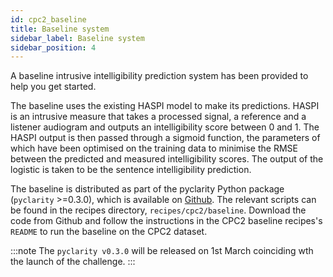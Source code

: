```yaml
---
id: cpc2_baseline
title: Baseline system
sidebar_label: Baseline system
sidebar_position: 4
---
```


A baseline intrusive intelligibility prediction system has been provided to help you get started.

The baseline uses the existing HASPI model to make its predictions. HASPI is an intrusive measure that takes a processed signal, a reference and a listener audiogram and outputs an intelligibility score between 0 and 1. The HASPI output is then passed through a sigmoid function, the parameters of which have been optimised on the training data to minimise the RMSE between the predicted and measured intelligibility scores. The output of the logistic is taken to be the sentence intelligibility prediction.

The baseline is distributed as part of the pyclarity Python package (`pyclarity` >=0.3.0), which is available on [Github](https://github.com/claritychallenge/clarity). The relevant scripts can be found in the recipes directory, `recipes/cpc2/baseline`. Download the code from Github and follow the instructions in the CPC2 baseline recipes's `README` to run the baseline on the CPC2 dataset.

:::note
The `pyclarity v0.3.0` will be released on 1st March coinciding wth the launch of the challenge.
:::
